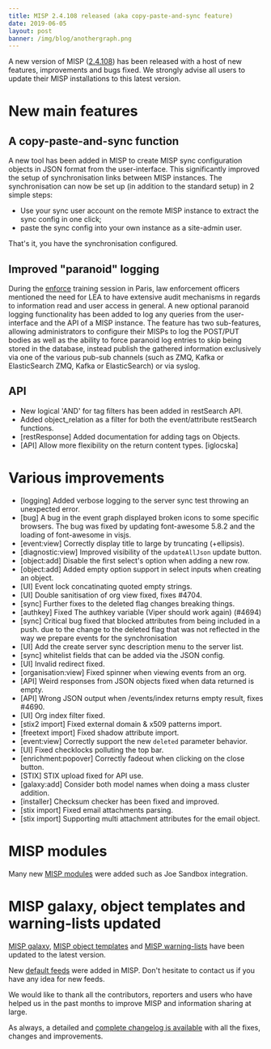 ```yaml
---
title: MISP 2.4.108 released (aka copy-paste-and-sync feature)
date: 2019-06-05
layout: post
banner: /img/blog/anothergraph.png
---
```


A new version of MISP ([2.4.108](https://github.com/MISP/MISP/tree/v2.4.108)) has been released with a host of new features, improvements and bugs fixed. We strongly advise all users to update their MISP installations to this latest version.

# New main features

## A copy-paste-and-sync function

A new tool has been added in MISP to create MISP sync configuration objects in JSON format from the user-interface. This significantly improved the setup of synchronisation links between MISP instances. The synchronisation can now be set up (in addition to the standard setup) in 2 simple steps:

- Use your sync user account on the remote MISP instance to extract the sync config in one click;
- paste the sync config into your own instance as a site-admin user.

That's it, you have the synchronisation configured.

## Improved "paranoid" logging

During the [enforce](https://securitymadein.lu/news/ceis-securitymadein-lu-enforce-project/) training session in Paris, law enforcement officers mentioned the need for LEA to have extensive audit mechanisms in regards to information read and user access in general. A new optional paranoid logging functionality has been added to log any queries from the user-interface and the API of a MISP instance. The feature has two sub-features, allowing administrators to configure their MISPs to log the POST/PUT bodies as well as the ability to force paranoid log entries to skip being stored in the database, instead publish the gathered information exclusively via one of the various pub-sub channels (such as ZMQ, Kafka or ElasticSearch ZMQ, Kafka or ElasticSearch) or via syslog.


## API

- New logical 'AND' for tag filters has been added in restSearch API.
- Added object_relation as a filter for both the event/attribute restSearch functions.
- [restResponse] Added documentation for adding tags on Objects.
- [API] Allow more flexibility on the return content types. [iglocska]

# Various improvements

- [logging] Added verbose logging to the server sync test throwing an unexpected error.
- [bug] A bug in the event graph displayed broken icons to some specific browsers. The bug was fixed by updating font-awesome 5.8.2 and the loading of font-awesome in visjs.
- [event:view] Correctly display title to large by truncating (+ellipsis).
- [diagnostic:view] Improved visibility of the `updateAllJson` update button.
- [object:add] Disable the first select's option when adding a new row.
- [object:add] Added empty option support in select inputs when creating an object.
- [UI] Event lock concatinating quoted empty strings.
- [UI] Double sanitisation of org view fixed, fixes #4704.
- [sync] Further fixes to the deleted flag changes breaking things.
- [authkey] Fixed The authkey variable (Viper should work again) (#4694)
- [sync] Critical bug fixed that blocked attributes from being included in a push. due to the change to the deleted flag that was not reflected in the way we prepare events for the synchronisation
- [UI] Add the create server sync description menu to the server list.
- [sync] whitelist fields that can be added via the JSON config.
- [UI] Invalid redirect fixed.
- [organisation:view] Fixed spinner when viewing events from an org.
- [API] Weird responses from JSON objects fixed when data returned is empty.
- [API]  Wrong JSON output when /events/index returns empty result, fixes #4690.
- [UI] Org index filter fixed.
- [stix2 import] Fixed external domain & x509 patterns import.
- [freetext import] Fixed shadow attribute import.
- [event:view] Correctly support the new `deleted` parameter behavior.
- [UI] Fixed checklocks polluting the top bar.
- [enrichment:popover] Correctly fadeout when clicking on the close button.
- [STIX] STIX upload fixed for API use.
- [galaxy:add] Consider both model names when doing a mass cluster addition.
- [installer] Checksum checker has been fixed and improved.
- [stix import] Fixed email attachments parsing.
- [stix import] Supporting multi attachment attributes for the email object.

# MISP modules

Many new [MISP modules](https://github.com/MISP/misp-modules) were added such as Joe Sandbox integration.

# MISP galaxy, object templates and warning-lists updated

[MISP galaxy](/galaxy.html), [MISP object templates](/objects.html) and [MISP warning-lists](https://github.com/MISP/misp-warninglists/) have been updated to the latest version.

New [default feeds](/feeds/) were added in MISP. Don't hesitate to contact us if you have any idea for new feeds.

We would like to thank all the contributors, reporters and users who have helped us in the past months to improve MISP and information sharing at large.

As always, a detailed and [complete changelog is available](http://www.misp-project.org/Changelog.txt) with all the fixes, changes and improvements.



